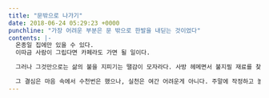 ```yaml
---
title: "문밖으로 나가기"
date: 2018-06-24 05:29:23 +0000
punchline: "가장 어려운 부분은 문 밖으로 한발을 내딛는 것이었다"
contents: |-
  온종일 집에만 있을 수 있다.
  이따금 사람이 그립다면 카페라도 가면 될 일이다.

  그러나 그것만으로는 삶의 불을 지피기는 땔감이 모자라다. 사방 헤메면서 불지필 재료를 찾아야 한다.

  그 결심은 마음 속에서 수천번은 했으나, 실천은 여간 어려운게 아니다. 주말에 작정하고 놀거나 쉰다면 문제될것 없지만, 습관처럼 주말에도 해야 할 일들의 목록을 가늠하고 있으니, 어떤 선택을 하더라도 속으로는 기회비용을 따지게 된다.
---
```

